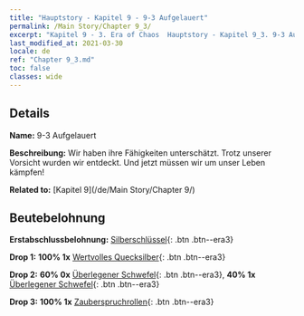 ```yaml
---
title: "Hauptstory - Kapitel 9 - 9-3 Aufgelauert"
permalink: /Main Story/Chapter 9_3/
excerpt: "Kapitel 9 - 3. Era of Chaos  Hauptstory - Kapitel 9_3. 9-3 Aufgelauert"
last_modified_at: 2021-03-30
locale: de
ref: "Chapter 9_3.md"
toc: false
classes: wide
---
```


## Details

 **Name:** 9-3 Aufgelauert

 **Beschreibung:** Wir haben ihre Fähigkeiten unterschätzt. Trotz unserer Vorsicht wurden wir entdeckt. Und jetzt müssen wir um unser Leben kämpfen!

 **Related to:** [Kapitel 9](/de/Main Story/Chapter 9/)

## Beutebelohnung

 **Erstabschlussbelohnung:** [Silberschlüssel](/de/Items/con_693/){: .btn .btn--era3}

 **Drop 1:** **100% 1x** [Wertvolles Quecksilber](/de/Items/mat_28/){: .btn .btn--era3}

 **Drop 2:** **60% 0x** [Überlegener Schwefel](/de/Items/mat_22/){: .btn .btn--era3}, **40% 1x** [Überlegener Schwefel](/de/Items/mat_22/){: .btn .btn--era3}

 **Drop 3:** **100% 1x** [Zauberspruchrollen](/de/Items/con_694/){: .btn .btn--era3}

